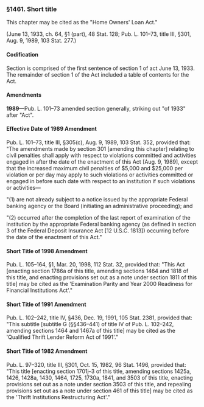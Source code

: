 ### §1461. Short title ###

This chapter may be cited as the "Home Owners' Loan Act."

(June 13, 1933, ch. 64, §1 (part), 48 Stat. 128; Pub. L. 101–73, title III, §301, Aug. 9, 1989, 103 Stat. 277.)

#### Codification ####

Section is comprised of the first sentence of section 1 of act June 13, 1933. The remainder of section 1 of the Act included a table of contents for the Act.

#### Amendments ####

**1989**—Pub. L. 101–73 amended section generally, striking out "of 1933" after "Act".

#### Effective Date of 1989 Amendment ####

Pub. L. 101–73, title III, §305(c), Aug. 9, 1989, 103 Stat. 352, provided that: "The amendments made by section 301 [amending this chapter] relating to civil penalties shall apply with respect to violations committed and activities engaged in after the date of the enactment of this Act [Aug. 9, 1989], except that the increased maximum civil penalties of $5,000 and $25,000 per violation or per day may apply to such violations or activities committed or engaged in before such date with respect to an institution if such violations or activities—

"(1) are not already subject to a notice issued by the appropriate Federal banking agency or the Board (initiating an administrative proceeding); and

"(2) occurred after the completion of the last report of examination of the institution by the appropriate Federal banking agency (as defined in section 3 of the Federal Deposit Insurance Act [12 U.S.C. 1813]) occurring before the date of the enactment of this Act."

#### Short Title of 1998 Amendment ####

Pub. L. 105–164, §1, Mar. 20, 1998, 112 Stat. 32, provided that: "This Act [enacting section 1786a of this title, amending sections 1464 and 1818 of this title, and enacting provisions set out as a note under section 1811 of this title] may be cited as the 'Examination Parity and Year 2000 Readiness for Financial Institutions Act'."

#### Short Title of 1991 Amendment ####

Pub. L. 102–242, title IV, §436, Dec. 19, 1991, 105 Stat. 2381, provided that: "This subtitle [subtitle G (§§436–441) of title IV of Pub. L. 102–242, amending sections 1464 and 1467a of this title] may be cited as the 'Qualified Thrift Lender Reform Act of 1991'."

#### Short Title of 1982 Amendment ####

Pub. L. 97–320, title III, §301, Oct. 15, 1982, 96 Stat. 1496, provided that: "This title [enacting section 1701j–3 of this title, amending sections 1425a, 1426, 1428a, 1430, 1464, 1725, 1730a, 1841, and 3503 of this title, enacting provisions set out as a note under section 3503 of this title, and repealing provisions set out as a note under section 461 of this title] may be cited as the 'Thrift Institutions Restructuring Act'."
